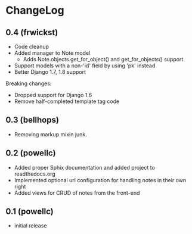 ChangeLog
=========

0.4 (frwickst)
---
- Code cleanup
- Added manager to Note model
  - Adds Note.objects.get_for_object() and get_for_objects() support
- Support models with a non-'id' field by using 'pk' instead
- Better Django 1.7, 1.8 support

Breaking changes:
- Dropped support for Django 1.6
- Remove half-completed template tag code

0.3 (bellhops)
---
- Removing markup mixin junk.

0.2 (powellc)
---

- Added proper Sphix documentation and added project to readthedocs.org
- Implemented optional url configuration for handling notes in their own right
- Added views for CRUD of notes from the front-end

0.1 (powellc)
---

- initial release
